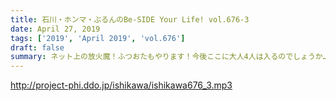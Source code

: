 ```yaml
---
title: 石川・ホンマ・ぶるんのBe-SIDE Your Life! vol.676-3
date: April 27, 2019
tags: ['2019', 'April 2019', 'vol.676']
draft: false
summary: ネット上の放火魔！ふつおたもやります！今後ここに大人4人は入るのでしょうか…MIURA
---
```


http://project-phi.ddo.jp/ishikawa/ishikawa676_3.mp3